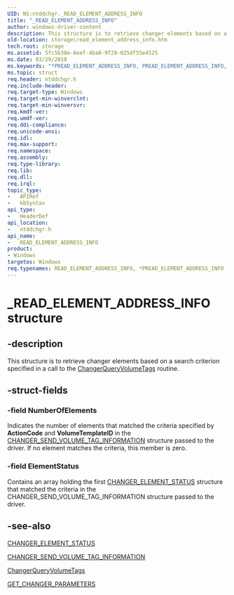 ```yaml
---
UID: NS:ntddchgr._READ_ELEMENT_ADDRESS_INFO
title: "_READ_ELEMENT_ADDRESS_INFO"
author: windows-driver-content
description: This structure is to retrieve changer elements based on a search criterion specified in a call to the ChangerQueryVolumeTags routine.
old-location: storage\read_element_address_info.htm
tech.root: storage
ms.assetid: 5fc5b38e-8eef-4ba0-9f29-025df55e4525
ms.date: 03/29/2018
ms.keywords: "*PREAD_ELEMENT_ADDRESS_INFO, PREAD_ELEMENT_ADDRESS_INFO, PREAD_ELEMENT_ADDRESS_INFO structure pointer [Storage Devices], READ_ELEMENT_ADDRESS_INFO, READ_ELEMENT_ADDRESS_INFO structure [Storage Devices], _READ_ELEMENT_ADDRESS_INFO, ntddchgr/PREAD_ELEMENT_ADDRESS_INFO, ntddchgr/READ_ELEMENT_ADDRESS_INFO, storage.read_element_address_info, structs-changer_5137d1a1-82bb-4333-b555-45bc1c8cc0bf.xml"
ms.topic: struct
req.header: ntddchgr.h
req.include-header: 
req.target-type: Windows
req.target-min-winverclnt: 
req.target-min-winversvr: 
req.kmdf-ver: 
req.umdf-ver: 
req.ddi-compliance: 
req.unicode-ansi: 
req.idl: 
req.max-support: 
req.namespace: 
req.assembly: 
req.type-library: 
req.lib: 
req.dll: 
req.irql: 
topic_type:
-	APIRef
-	kbSyntax
api_type:
-	HeaderDef
api_location:
-	ntddchgr.h
api_name:
-	READ_ELEMENT_ADDRESS_INFO
product:
- Windows
targetos: Windows
req.typenames: READ_ELEMENT_ADDRESS_INFO, *PREAD_ELEMENT_ADDRESS_INFO
---
```


# _READ_ELEMENT_ADDRESS_INFO structure


## -description


This structure is to retrieve changer elements based on a search criterion specified in a call to the <a href="https://msdn.microsoft.com/library/windows/hardware/ff551440">ChangerQueryVolumeTags</a> routine. 


## -struct-fields




### -field NumberOfElements

Indicates the number of elements that matched the criteria specified by <b>ActionCode</b> and <b>VolumeTemplateID</b> in the <a href="https://msdn.microsoft.com/library/windows/hardware/ff551479">CHANGER_SEND_VOLUME_TAG_INFORMATION</a> structure passed to the driver. If no element matches the criteria, this member is zero.


### -field ElementStatus

Contains an array holding the first <a href="https://msdn.microsoft.com/library/windows/hardware/ff551461">CHANGER_ELEMENT_STATUS</a> structure that matched the criteria in the CHANGER_SEND_VOLUME_TAG_INFORMATION structure passed to the driver. 


## -see-also




<a href="https://msdn.microsoft.com/library/windows/hardware/ff551461">CHANGER_ELEMENT_STATUS</a>



<a href="https://msdn.microsoft.com/library/windows/hardware/ff551479">CHANGER_SEND_VOLUME_TAG_INFORMATION</a>



<a href="https://msdn.microsoft.com/library/windows/hardware/ff551440">ChangerQueryVolumeTags</a>



<a href="https://msdn.microsoft.com/library/windows/hardware/ff554979">GET_CHANGER_PARAMETERS</a>
 

 

